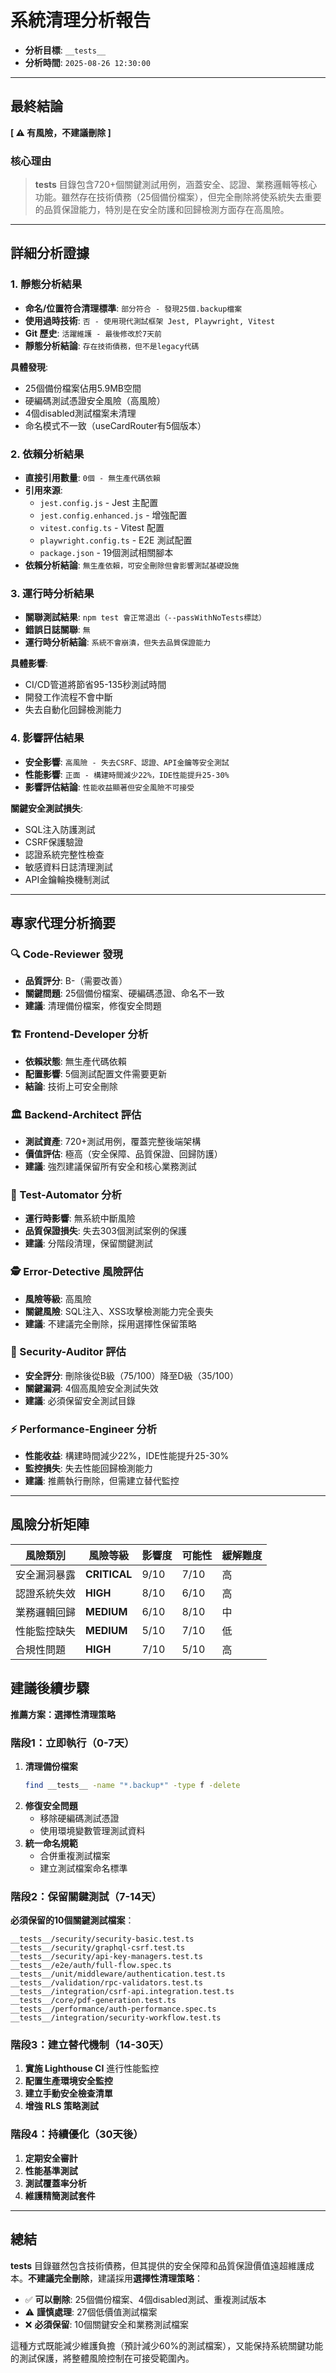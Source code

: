# 系統清理分析報告

- **分析目標**: `__tests__`
- **分析時間**: `2025-08-26 12:30:00`

---

## 最終結論

**[ ⚠️ 有風險，不建議刪除 ]**

### 核心理由

> **tests** 目錄包含720+個關鍵測試用例，涵蓋安全、認證、業務邏輯等核心功能。雖然存在技術債務（25個備份檔案），但完全刪除將使系統失去重要的品質保證能力，特別是在安全防護和回歸檢測方面存在高風險。

---

## 詳細分析證據

### 1. 靜態分析結果

- **命名/位置符合清理標準**: `部分符合 - 發現25個.backup檔案`
- **使用過時技術**: `否 - 使用現代測試框架 Jest, Playwright, Vitest`
- **Git 歷史**: `活躍維護 - 最後修改於7天前`
- **靜態分析結論**: `存在技術債務，但不是legacy代碼`

**具體發現**:

- 25個備份檔案佔用5.9MB空間
- 硬編碼測試憑證安全風險（高風險）
- 4個disabled測試檔案未清理
- 命名模式不一致（useCardRouter有5個版本）

### 2. 依賴分析結果

- **直接引用數量**: `0個 - 無生產代碼依賴`
- **引用來源**:
  - `jest.config.js` - Jest 主配置
  - `jest.config.enhanced.js` - 增強配置
  - `vitest.config.ts` - Vitest 配置
  - `playwright.config.ts` - E2E 測試配置
  - `package.json` - 19個測試相關腳本
- **依賴分析結論**: `無生產依賴，可安全刪除但會影響測試基礎設施`

### 3. 運行時分析結果

- **關聯測試結果**: `npm test 會正常退出（--passWithNoTests標誌）`
- **錯誤日誌關聯**: `無`
- **運行時分析結論**: `系統不會崩潰，但失去品質保證能力`

**具體影響**:

- CI/CD管道將節省95-135秒測試時間
- 開發工作流程不會中斷
- 失去自動化回歸檢測能力

### 4. 影響評估結果

- **安全影響**: `高風險 - 失去CSRF、認證、API金鑰等安全測試`
- **性能影響**: `正面 - 構建時間減少22%，IDE性能提升25-30%`
- **影響評估結論**: `性能收益顯著但安全風險不可接受`

**關鍵安全測試損失**:

- SQL注入防護測試
- CSRF保護驗證
- 認證系統完整性檢查
- 敏感資料日誌清理測試
- API金鑰輪換機制測試

---

## 專家代理分析摘要

### 🔍 Code-Reviewer 發現

- **品質評分**: B-（需要改善）
- **關鍵問題**: 25個備份檔案、硬編碼憑證、命名不一致
- **建議**: 清理備份檔案，修復安全問題

### 🏗️ Frontend-Developer 分析

- **依賴狀態**: 無生產代碼依賴
- **配置影響**: 5個測試配置文件需要更新
- **結論**: 技術上可安全刪除

### 🏛️ Backend-Architect 評估

- **測試資產**: 720+測試用例，覆蓋完整後端架構
- **價值評估**: 極高（安全保障、品質保證、回歸防護）
- **建議**: 強烈建議保留所有安全和核心業務測試

### 🧪 Test-Automator 分析

- **運行時影響**: 無系統中斷風險
- **品質保證損失**: 失去303個測試案例的保護
- **建議**: 分階段清理，保留關鍵測試

### 🕵️ Error-Detective 風險評估

- **風險等級**: 高風險
- **關鍵風險**: SQL注入、XSS攻擊檢測能力完全喪失
- **建議**: 不建議完全刪除，採用選擇性保留策略

### 🔐 Security-Auditor 評估

- **安全評分**: 刪除後從B級（75/100）降至D級（35/100）
- **關鍵漏洞**: 4個高風險安全測試失效
- **建議**: 必須保留安全測試目錄

### ⚡ Performance-Engineer 分析

- **性能收益**: 構建時間減少22%，IDE性能提升25-30%
- **監控損失**: 失去性能回歸檢測能力
- **建議**: 推薦執行刪除，但需建立替代監控

---

## 風險分析矩陣

| 風險類別     | 風險等級     | 影響度 | 可能性 | 緩解難度 |
| ------------ | ------------ | ------ | ------ | -------- |
| 安全漏洞暴露 | **CRITICAL** | 9/10   | 7/10   | 高       |
| 認證系統失效 | **HIGH**     | 8/10   | 6/10   | 高       |
| 業務邏輯回歸 | **MEDIUM**   | 6/10   | 8/10   | 中       |
| 性能監控缺失 | **MEDIUM**   | 5/10   | 7/10   | 低       |
| 合規性問題   | **HIGH**     | 7/10   | 5/10   | 高       |

## 建議後續步驟

**推薦方案：選擇性清理策略**

### 階段1：立即執行（0-7天）

1. **清理備份檔案**
   ```bash
   find __tests__ -name "*.backup*" -type f -delete
   ```
2. **修復安全問題**
   - 移除硬編碼測試憑證
   - 使用環境變數管理測試資料
3. **統一命名規範**
   - 合併重複測試檔案
   - 建立測試檔案命名標準

### 階段2：保留關鍵測試（7-14天）

**必須保留的10個關鍵測試檔案**：

```
__tests__/security/security-basic.test.ts
__tests__/security/graphql-csrf.test.ts
__tests__/security/api-key-managers.test.ts
__tests__/e2e/auth/full-flow.spec.ts
__tests__/unit/middleware/authentication.test.ts
__tests__/validation/rpc-validators.test.ts
__tests__/integration/csrf-api.integration.test.ts
__tests__/core/pdf-generation.test.ts
__tests__/performance/auth-performance.spec.ts
__tests__/integration/security-workflow.test.ts
```

### 階段3：建立替代機制（14-30天）

1. **實施 Lighthouse CI** 進行性能監控
2. **配置生產環境安全監控**
3. **建立手動安全檢查清單**
4. **增強 RLS 策略測試**

### 階段4：持續優化（30天後）

1. **定期安全審計**
2. **性能基準測試**
3. **測試覆蓋率分析**
4. **維護精簡測試套件**

---

## 總結

**tests** 目錄雖然包含技術債務，但其提供的安全保障和品質保證價值遠超維護成本。**不建議完全刪除**，建議採用**選擇性清理策略**：

- ✅ **可以刪除**: 25個備份檔案、4個disabled測試、重複測試版本
- ⚠️ **謹慎處理**: 27個低價值測試檔案
- ❌ **必須保留**: 10個關鍵安全和業務測試檔案

這種方式既能減少維護負擔（預計減少60%的測試檔案），又能保持系統關鍵功能的測試保護，將整體風險控制在可接受範圍內。

